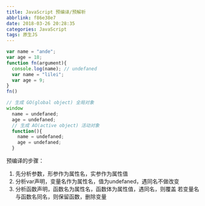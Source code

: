 ```yaml
---
title: JavaScript 预编译/预解析
abbrlink: f86e38e7
date: 2018-03-26 20:28:35
categories: JavaScript
tags: 原生JS
---
```


```javascript
var name = "ande";
var age = 18;
function fn(argument){
  console.log(name); // undefaned
  var name = "lilei";
  var age = 9;
}
fn()

// 生成 GO(global object) 全局对象
window
  name = undefaned;
  age = undefaned;
  // 生成 AO(active object) 活动对象
  function(){
    name = undefaned;
    age = undefaned;
  }
```
预编译的步骤：

1. 先分析参数，形参作为属性名，实参作为属性值
2. 分析var声明，变量名作为属性名，值为undefaned，遇同名不做改变
3. 分析函数声明，函数名为属性名，函数体为属性值，遇同名，则覆盖
若变量名与函数名同名，则保留函数，删除变量
